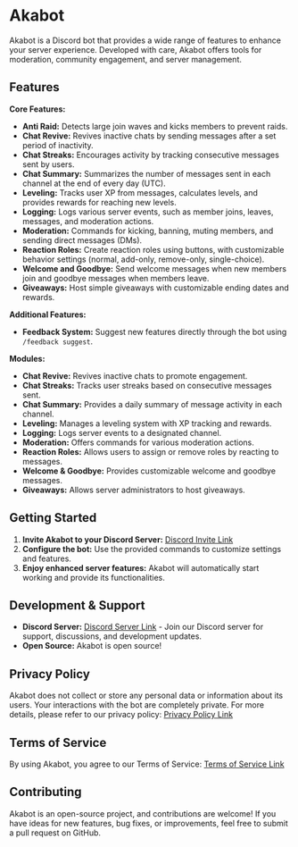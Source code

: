 # Akabot

Akabot is a Discord bot that provides a wide range of features to enhance your server experience. Developed with care, Akabot offers tools for moderation, community engagement, and server management.

## Features

**Core Features:**

* **Anti Raid:** Detects large join waves and kicks members to prevent raids.
* **Chat Revive:** Revives inactive chats by sending messages after a set period of inactivity.
* **Chat Streaks:** Encourages activity by tracking consecutive messages sent by users.
* **Chat Summary:** Summarizes the number of messages sent in each channel at the end of every day (UTC).
* **Leveling:** Tracks user XP from messages, calculates levels, and provides rewards for reaching new levels.
* **Logging:** Logs various server events, such as member joins, leaves, messages, and moderation actions.
* **Moderation:** Commands for kicking, banning, muting members, and sending direct messages (DMs).
* **Reaction Roles:** Create reaction roles using buttons, with customizable behavior settings (normal, add-only, remove-only, single-choice).
* **Welcome and Goodbye:** Send welcome messages when new members join and goodbye messages when members leave.
* **Giveaways:** Host simple giveaways with customizable ending dates and rewards.

**Additional Features:**

* **Feedback System:** Suggest new features directly through the bot using `/feedback suggest`.

**Modules:**

* **Chat Revive:** Revives inactive chats to promote engagement.
* **Chat Streaks:** Tracks user streaks based on consecutive messages sent.
* **Chat Summary:** Provides a daily summary of message activity in each channel.
* **Leveling:** Manages a leveling system with XP tracking and rewards.
* **Logging:** Logs server events to a designated channel.
* **Moderation:** Offers commands for various moderation actions.
* **Reaction Roles:** Allows users to assign or remove roles by reacting to messages.
* **Welcome & Goodbye:** Provides customizable welcome and goodbye messages.
* **Giveaways:** Allows server administrators to host giveaways.

## Getting Started

1. **Invite Akabot to your Discord Server:** [Discord Invite Link](https://discord.com/oauth2/authorize?client_id=1172922944033411243)
2. **Configure the bot:** Use the provided commands to customize settings and features. 
3. **Enjoy enhanced server features:** Akabot will automatically start working and provide its functionalities.

## Development & Support

* **Discord Server:** [Discord Server Link](https://akatsuki.nekoweb.org/discord) - Join our Discord server for support, discussions, and development updates.
* **Open Source:** Akabot is open source!

## Privacy Policy

Akabot does not collect or store any personal data or information about its users. Your interactions with the bot are completely private. For more details, please refer to our privacy policy: [Privacy Policy Link](https://akatsuki.nekoweb.org/project/akabot/privacy)

## Terms of Service

By using Akabot, you agree to our Terms of Service: [Terms of Service Link](https://akatsuki.nekoweb.org/project/akabot/tos)

## Contributing

Akabot is an open-source project, and contributions are welcome! If you have ideas for new features, bug fixes, or improvements, feel free to submit a pull request on GitHub.

